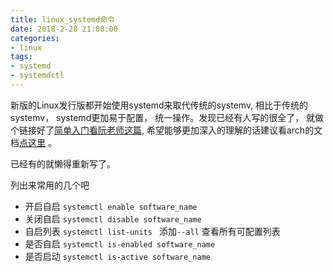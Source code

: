```yaml
---
title: linux_systemd命令
date: 2018-2-28 21:00:00
categories:
- linux
tags:
- systemd
- systemdctl
---
```


新版的Linux发行版都开始使用systemd来取代传统的systemv, 相比于传统的systemv， systemd更加易于配置， 统一操作。发现已经有人写的很全了， 就做个链接好了[简单入门看阮老师这篇](http://www.ruanyifeng.com/blog/2016/03/systemd-tutorial-commands.html), 希望能够更加深入的理解的话建议看arch的文档[点这里](https://wiki.archlinux.org/index.php/systemd_(%E7%AE%80%E4%BD%93%E4%B8%AD%E6%96%87)) 。

已经有的就懒得重新写了。

列出来常用的几个吧

- 开启自启   `systemctl enable software_name`
- 关闭自启   `systemctl disable software_name`
- 自启列表   `systemctl list-units ` 添加`--all` 查看所有可配置列表
- 是否自启   `systemctl is-enabled software_name`
- 是否启动  `systemctl is-active software_name`


